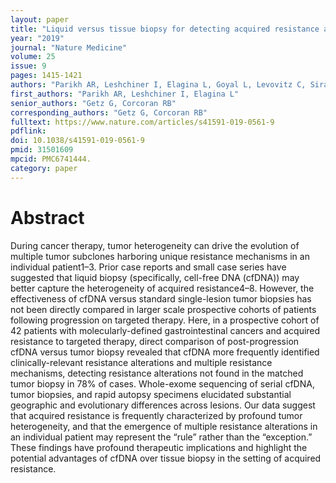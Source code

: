 ```yaml
---
layout: paper
title: "Liquid versus tissue biopsy for detecting acquired resistance and tumor heterogeneity in gastrointestinal cancers"
year: "2019"
journal: "Nature Medicine"
volume: 25
issue: 9
pages: 1415-1421
authors: "Parikh AR, Leshchiner I, Elagina L, Goyal L, Levovitz C, Siravegna G, Livitz D, Rhrissorrakrai K, Martin EE, Van Seventer EE, Hanna M, Slowik K, Utro F, Pinto CJ, Wong A, Danysh BP, de la Cruz FF, Fetter IJ, Nadres B, Shahzade HA, Allen JN, Blaszkowsky LS, Clark JW, Giantonio B, Murphy JE, Nipp RD, Roeland E, Ryan DP, Weekes CD, Kwak EL, Faris JE, Wo JY, Aguet F, Dey-Guha I, Hazar-Rethinam M, Dias-Santagata D, Ting DT, Zhu AX, Hong TS, Golub TR, Iafrate AJ, Adalsteinsson VA, Bardelli A, Parida L, Juric D, Getz G, Corcoran RB"
first_authors: "Parikh AR, Leshchiner I, Elagina L"
senior_authors: "Getz G, Corcoran RB"
corresponding_authors: "Getz G, Corcoran RB"
fulltext: https://www.nature.com/articles/s41591-019-0561-9
pdflink:
doi: 10.1038/s41591-019-0561-9
pmid: 31501609
mpcid: PMC6741444.
category: paper
---
```


# Abstract

During cancer therapy, tumor heterogeneity can drive the evolution of multiple tumor subclones harboring unique resistance mechanisms in an individual patient1–3. Prior case reports and small case series have suggested that liquid biopsy (specifically, cell-free DNA (cfDNA)) may better capture the heterogeneity of acquired resistance4–8. However, the effectiveness of cfDNA versus standard single-lesion tumor biopsies has not been directly compared in larger scale prospective cohorts of patients following progression on targeted therapy. Here, in a prospective cohort of 42 patients with molecularly-defined gastrointestinal cancers and acquired resistance to targeted therapy, direct comparison of post-progression cfDNA versus tumor biopsy revealed that cfDNA more frequently identified clinically-relevant resistance alterations and multiple resistance mechanisms, detecting resistance alterations not found in the matched tumor biopsy in 78% of cases. Whole-exome sequencing of serial cfDNA, tumor biopsies, and rapid autopsy specimens elucidated substantial geographic and evolutionary differences across lesions. Our data suggest that acquired resistance is frequently characterized by profound tumor heterogeneity, and that the emergence of multiple resistance alterations in an individual patient may represent the “rule” rather than the “exception.” These findings have profound therapeutic implications and highlight the potential advantages of cfDNA over tissue biopsy in the setting of acquired resistance.
